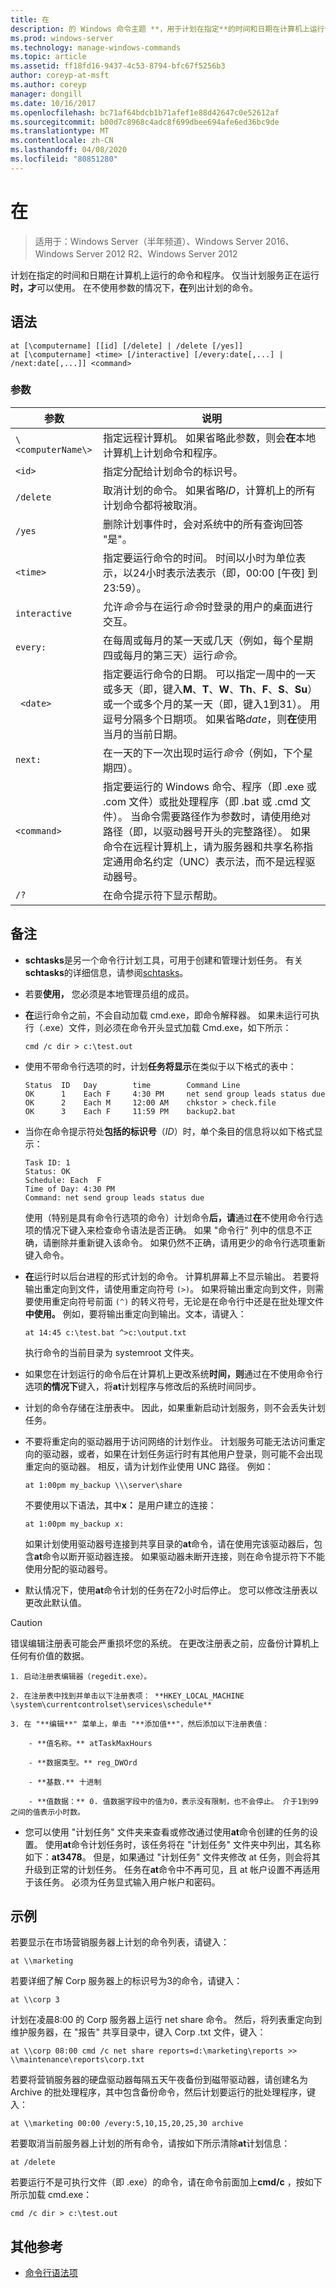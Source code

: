 ```yaml
---
title: 在
description: 的 Windows 命令主题 **，用于计划在指定**的时间和日期在计算机上运行命令和程序。
ms.prod: windows-server
ms.technology: manage-windows-commands
ms.topic: article
ms.assetid: ff18fd16-9437-4c53-8794-bfc67f5256b3
author: coreyp-at-msft
ms.author: coreyp
manager: dongill
ms.date: 10/16/2017
ms.openlocfilehash: bc71af64bdcb1b71afef1e88d42647c0e52612af
ms.sourcegitcommit: b00d7c8968c4adc8f699dbee694afe6ed36bc9de
ms.translationtype: MT
ms.contentlocale: zh-CN
ms.lasthandoff: 04/08/2020
ms.locfileid: "80851280"
---
```

# <a name="at"></a>在

>适用于：Windows Server（半年频道）、Windows Server 2016、Windows Server 2012 R2、Windows Server 2012

计划在指定的时间和日期在计算机上运行的命令和程序。 仅当计划服务正在运行**时，才**可以使用。 在不使用参数的情况下，**在**列出计划的命令。

## <a name="syntax"></a>语法

```
at [\computername] [[id] [/delete] | /delete [/yes]]
at [\computername] <time> [/interactive] [/every:date[,...] | /next:date[,...]] <command>
```

### <a name="parameters"></a>参数

| 参数 | 说明 |
| --------- | ----------- |
| `\<computerName\>` | 指定远程计算机。 如果省略此参数，则会**在**本地计算机上计划命令和程序。 |
| `<id>` | 指定分配给计划命令的标识号。 |
| `/delete` | 取消计划的命令。 如果省略*ID*，计算机上的所有计划命令都将被取消。 |
|  `/yes` | 删除计划事件时，会对系统中的所有查询回答 "是"。 |
| `<time>` | 指定要运行命令的时间。 时间以小时为单位表示，以24小时表示法表示（即，00:00 [午夜] 到23:59）。 |
| `interactive` | 允许*命令*与在运行*命令*时登录的用户的桌面进行交互。 |
| `every:` | 在每周或每月的某一天或几天（例如，每个星期四或每月的第三天）运行*命令*。 |
|` <date>` | 指定要运行命令的日期。 可以指定一周中的一天或多天（即，键入**M**、**T**、**W**、**Th**、**F**、**S**、**Su**）或一个或多个月的某一天（即，键入1到31）。 用逗号分隔多个日期项。 如果省略*date*，则**在**使用当月的当前日期。 |
| `next:` | 在一天的下一次出现时运行*命令*（例如，下个星期四）。 |
| `<command>`      | 指定要运行的 Windows 命令、程序（即 .exe 或 .com 文件）或批处理程序（即 .bat 或 .cmd 文件）。 当命令需要路径作为参数时，请使用绝对路径（即，以驱动器号开头的完整路径）。 如果命令在远程计算机上，请为服务器和共享名称指定通用命名约定（UNC）表示法，而不是远程驱动器号。 |
| `/?` | 在命令提示符下显示帮助。 |

## <a name="remarks"></a>备注

- **schtasks**是另一个命令行计划工具，可用于创建和管理计划任务。 有关**schtasks**的详细信息，请参阅[schtasks](schtasks.md)。

- 若要**使用，** 您必须是本地管理员组的成员。

- **在**运行命令之前，不会自动加载 cmd.exe，即命令解释器。 如果未运行可执行（.exe）文件，则必须在命令开头显式加载 Cmd.exe，如下所示：

    ```
    cmd /c dir > c:\test.out
    ```

- 使用不带命令行选项的时，计划**任务将显示**在类似于以下格式的表中：

    ```
    Status  ID   Day        time        Command Line
    OK      1    Each F     4:30 PM     net send group leads status due
    OK      2    Each M     12:00 AM    chkstor > check.file
    OK      3    Each F     11:59 PM    backup2.bat
    ```

- 当你在命令提示符处**包括的标识号**（*ID*）时，单个条目的信息将以如下格式显示：  

    ```
    Task ID: 1
    Status: OK
    Schedule: Each  F
    Time of Day: 4:30 PM
    Command: net send group leads status due
  ```

    使用（特别是具有命令行选项的命令）计划命令**后，请**通过**在**不使用命令行选项的情况下键入来检查命令语法是否正确。 如果 "命令行" 列中的信息不正确，请删除并重新键入该命令。 如果仍然不正确，请用更少的命令行选项重新键入命令。

- **在**运行时以后台进程的形式计划的命令。 计算机屏幕上不显示输出。 若要将输出重定向到文件，请使用重定向符号 `(>)`。 如果将输出重定向到文件，则需要使用重定向符号前面 `(^)` 的转义符号，无论是在命令行中还是在批处理文件**中使用。** 例如，要将输出重定向到输出。文本，请键入：

    `at 14:45 c:\test.bat ^>c:\output.txt`

    执行命令的当前目录为 systemroot 文件夹。

- 如果您在计划运行的命令后在计算机上更改系统**时间，则**通过在不使用命令行选项**的情况下**键入，将**at**计划程序与修改后的系统时间同步。

- 计划的命令存储在注册表中。 因此，如果重新启动计划服务，则不会丢失计划任务。

- 不要将重定向的驱动器用于访问网络的计划作业。 计划服务可能无法访问重定向的驱动器，或者，如果在计划任务运行时有其他用户登录，则可能不会出现重定向的驱动器。 相反，请为计划作业使用 UNC 路径。 例如：  

    `at 1:00pm my_backup \\\server\share`  

    不要使用以下语法，其中**x：** 是用户建立的连接：  

    `at 1:00pm my_backup x:`  

    如果计划使用驱动器号连接到共享目录的**at**命令，请在使用完该驱动器后，包含**at**命令以断开驱动器连接。 如果驱动器未断开连接，则在命令提示符下不能使用分配的驱动器号。

- 默认情况下，使用**at**命令计划的任务在72小时后停止。 您可以修改注册表以更改此默认值。

> [!Caution]
> 错误编辑注册表可能会严重损坏您的系统。 在更改注册表之前，应备份计算机上任何有价值的数据。

    1. 启动注册表编辑器（regedit.exe）。

    2. 在注册表中找到并单击以下注册表项： **HKEY_LOCAL_MACHINE \system\currentcontrolset\services\schedule**

    3. 在 "**编辑**" 菜单上，单击 "**添加值**"，然后添加以下注册表值：

        - **值名称。** atTaskMaxHours

        - **数据类型。** reg_DWOrd 

        - **基数.** 十进制

        - **值数据：** 0. 值数据字段中的值为0，表示没有限制，也不会停止。 介于1到99之间的值表示小时数。

- 您可以使用 "计划任务" 文件夹来查看或修改通过使用**at**命令创建的任务的设置。 使用**at**命令计划任务时，该任务将在 "计划任务" 文件夹中列出，其名称如下：**at3478**。 但是，如果通过 "计划任务" 文件夹修改 at 任务，则会将其升级到正常的计划任务。 任务在**at**命令中不再可见，且 at 帐户设置不再适用于该任务。 必须为任务显式输入用户帐户和密码。

## <a name="examples"></a>示例

若要显示在市场营销服务器上计划的命令列表，请键入：

`at \\marketing`

若要详细了解 Corp 服务器上的标识号为3的命令，请键入：

`at \\corp 3`

计划在凌晨8:00 的 Corp 服务器上运行 net share 命令。 然后，将列表重定向到维护服务器，在 "报告" 共享目录中，键入 Corp .txt 文件，键入：

`at \\corp 08:00 cmd /c net share reports=d:\marketing\reports >> \\maintenance\reports\corp.txt`

若要将营销服务器的硬盘驱动器每隔五天午夜备份到磁带驱动器，请创建名为 Archive 的批处理程序，其中包含备份命令，然后计划要运行的批处理程序，键入：

`at \\marketing 00:00 /every:5,10,15,20,25,30 archive`

若要取消当前服务器上计划的所有命令，请按如下所示清除**at**计划信息：

`at /delete`

若要运行不是可执行文件（即 .exe）的命令，请在命令前面加上**cmd/c** ，按如下所示加载 cmd.exe：

`cmd /c dir > c:\test.out`

## <a name="additional-references"></a>其他参考

- [命令行语法项](command-line-syntax-key.md)